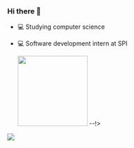 ### Hi there 👋

- 💻 Studying computer science
- 💻 Software development intern at SPI

  <img height="160em" src="https://github-readme-stats.vercel.app/api/top-langs/?username=guilhermewilias&layout=compact&langs_count=7&theme=yeblu"/>
  <! --<img height="160em" src="https://github-readme-stats.vercel.app/api?username=guilhermewilias&show_icons=true&theme=yeblu&include_all_commits=true&count_private=true&layout=compact"/>--!>

  
<div>
 <a href="https://www.linkedin.com/in/guilhermewilias/" target="_blank"><img src="https://img.shields.io/badge/-LinkedIn-%230077B5?style=for-the-badge&logo=linkedin&logoColor=white" target="_blank"></a> 
</div>


          


